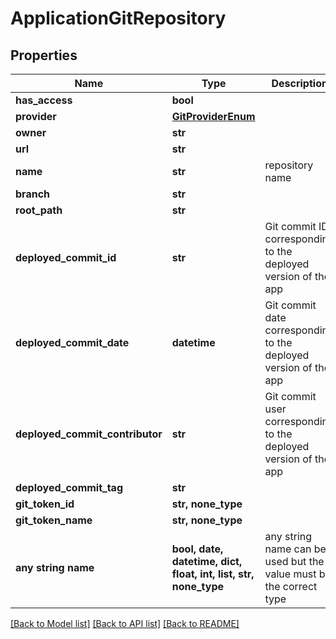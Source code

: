 # ApplicationGitRepository


## Properties
Name | Type | Description | Notes
------------ | ------------- | ------------- | -------------
**has_access** | **bool** |  | [optional] 
**provider** | [**GitProviderEnum**](GitProviderEnum.md) |  | [optional] 
**owner** | **str** |  | [optional] 
**url** | **str** |  | [optional] 
**name** | **str** | repository name | [optional] 
**branch** | **str** |  | [optional] 
**root_path** | **str** |  | [optional] 
**deployed_commit_id** | **str** | Git commit ID corresponding to the deployed version of the app | [optional] 
**deployed_commit_date** | **datetime** | Git commit date corresponding to the deployed version of the app | [optional] [readonly] 
**deployed_commit_contributor** | **str** | Git commit user corresponding to the deployed version of the app | [optional] 
**deployed_commit_tag** | **str** |  | [optional] 
**git_token_id** | **str, none_type** |  | [optional] 
**git_token_name** | **str, none_type** |  | [optional] 
**any string name** | **bool, date, datetime, dict, float, int, list, str, none_type** | any string name can be used but the value must be the correct type | [optional]

[[Back to Model list]](../README.md#documentation-for-models) [[Back to API list]](../README.md#documentation-for-api-endpoints) [[Back to README]](../README.md)


